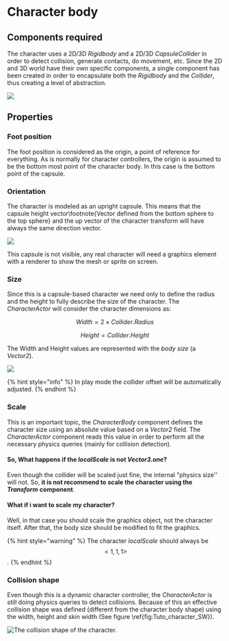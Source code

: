 # Character body

## Components required

The character uses a 2D/3D _Rigidbody_ and a 2D/3D _CapsuleCollider_ in order to detect collision, generate contacts, do movement, etc. Since the 2D and 3D world have their own specific components, a single component has been created in order to encapsulate both the _Rigidbody_ and the _Collider_, thus creating a level of abstraction.

![](../../.gitbook/assets/characterbodytree.png)



## Properties

### Foot position

The foot position is considered as the origin, a point of reference for everything. As is normally for character controllers, the origin is assumed to be the bottom most point of the character body. In this case is the bottom point of the capsule.

### Orientation

The character is modeled as an upright capsule. This means that the capsule height vector\footnote{Vector defined from the bottom sphere to the top sphere} and the up vector of the character transform will have always the same direction vector.

![](../../.gitbook/assets/capsuleupright.png)

This capsule is not visible, any real character will need a graphics element with a renderer to show the mesh or sprite on screen.

### Size

Since this is a capsule-based character we need only to define the radius and the height to fully describe the size of the character. The _CharacterActor_ will consider the character dimensions as:



$$
Width = 2 \times Collider.Radius
$$

$$
Height = Collider.Height
$$



The Width and Height values are represented with the _body size_ \(a _Vector2_\).

![](../../.gitbook/assets/capsulebodydimensions.png)

{% hint style="info" %}
In play mode the collider offset will be automatically adjusted.
{% endhint %}

### Scale

This is an important topic, the _CharacterBody_ component defines the character size using an absolute value based on a _Vector2_ field. The _CharacterActor_ component reads this value in order to perform all the necessary physics queries \(mainly for collision detection\).

#### So, What happens if the _localScale_ is not _Vector3.one_? 

Even though the collider will be scaled just fine, the internal "physics size'' will not. So, **it is not recommend to scale the character using the** _**Transform**_ **component**.

#### What if i want to scale my character?

Well, in that case you should scale the graphics object, not the character itself. After that, the body size should be modified to fit the graphics.

{% hint style="warning" %}
The character _localScale_ should always be $$< 1, 1 , 1 >$$.
{% endhint %}

### Collision shape

Even though this is a dynamic character controller, the _CharacterActor_ is still doing physics queries to detect collisions. Because of this an effective collision shape was defined \(different from the character body shape\) using the width, height and skin width \(See figure \ref{fig:Tuto\_character\_SW}\).

![The collision shape of the character.](../../.gitbook/assets/collisionshape.png)

